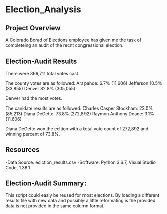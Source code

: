 # Election_Analysis

## Project Overview
A Colorado Borad of Elections employee has given me the task of completeing an audit of the recnt congressional election.


## Election-Audit Results

There were 369,711 total votes cast.

The county votes are as followed:
  Arapahoe:  6.7%   (11,606)
  Jefferson  10.5%  (33,855)
  Denver     82.8%  (305,055)
  
Denver had the most votes. 

The canidate results are as followed:
Charles Casper Stockham: 23.0% (85,213)
Diana DeGette: 73.8% (272,892)
Raymon Anthony Doane: 3.1% (11,606)
 
Diana DeGette won the ecltion with a total vote count of 272,892 and winning percent of 73.8%. 

## Resources
  -Data Source: eclction_results.csv
  -Software: Python 3.6.7, Visual Studio Code, 1.38.1

## Election-Audit Summary:
This script could easly be reused for most elections. By loading a different results file with new data and possibly a little reformating is the provided data is not provided in the same column format. 
